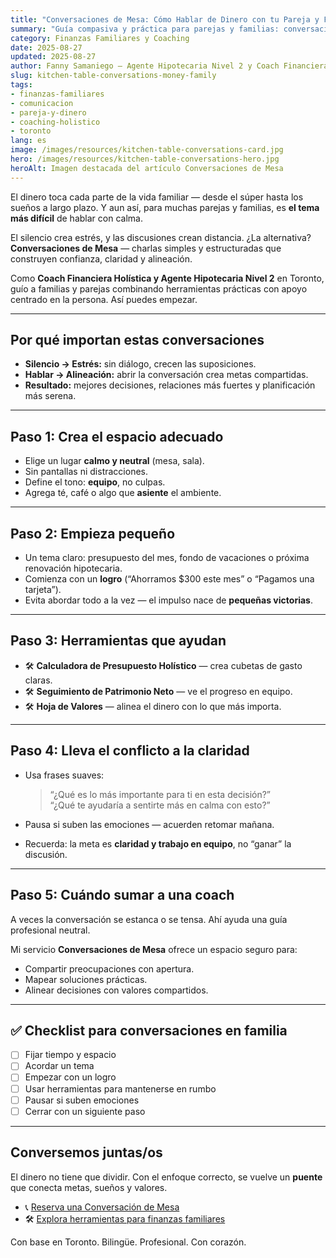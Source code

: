 ```yaml
---
title: "Conversaciones de Mesa: Cómo Hablar de Dinero con tu Pareja y Familia (Toronto 2025)"
summary: "Guía compasiva y práctica para parejas y familias: conversaciones de dinero serenas y productivas, alineadas con valores y metas."
category: Finanzas Familiares y Coaching
date: 2025-08-27
updated: 2025-08-27
author: Fanny Samaniego — Agente Hipotecaria Nivel 2 y Coach Financiera Holística
slug: kitchen-table-conversations-money-family
tags:
- finanzas-familiares
- comunicacion
- pareja-y-dinero
- coaching-holistico
- toronto
lang: es
image: /images/resources/kitchen-table-conversations-card.jpg
hero: /images/resources/kitchen-table-conversations-hero.jpg
heroAlt: Imagen destacada del artículo Conversaciones de Mesa
---
```

El dinero toca cada parte de la vida familiar — desde el súper hasta los sueños a largo plazo. Y aun así, para muchas parejas y familias, es **el tema más difícil** de hablar con calma.

El silencio crea estrés, y las discusiones crean distancia. ¿La alternativa? **Conversaciones de Mesa** — charlas simples y estructuradas que construyen confianza, claridad y alineación.

Como **Coach Financiera Holística y Agente Hipotecaria Nivel 2** en Toronto, guío a familias y parejas combinando herramientas prácticas con apoyo centrado en la persona. Así puedes empezar.

---

## Por qué importan estas conversaciones

- **Silencio → Estrés:** sin diálogo, crecen las suposiciones.  
- **Hablar → Alineación:** abrir la conversación crea metas compartidas.  
- **Resultado:** mejores decisiones, relaciones más fuertes y planificación más serena.

---

## Paso 1: Crea el espacio adecuado

- Elige un lugar **calmo y neutral** (mesa, sala).  
- Sin pantallas ni distracciones.  
- Define el tono: **equipo**, no culpas.  
- Agrega té, café o algo que **asiente** el ambiente.

---

## Paso 2: Empieza pequeño

- Un tema claro: presupuesto del mes, fondo de vacaciones o próxima renovación hipotecaria.  
- Comienza con un **logro** (“Ahorramos $300 este mes” o “Pagamos una tarjeta”).  
- Evita abordar todo a la vez — el impulso nace de **pequeñas victorias**.

---

## Paso 3: Herramientas que ayudan

- 🛠 **Calculadora de Presupuesto Holístico** — crea cubetas de gasto claras.  
- 🛠 **Seguimiento de Patrimonio Neto** — ve el progreso en equipo.  
- 🛠 **Hoja de Valores** — alinea el dinero con lo que más importa.

---

## Paso 4: Lleva el conflicto a la claridad

- Usa frases suaves:  
  > “¿Qué es lo más importante para ti en esta decisión?”  
  > “¿Qué te ayudaría a sentirte más en calma con esto?”

- Pausa si suben las emociones — acuerden retomar mañana.  
- Recuerda: la meta es **claridad y trabajo en equipo**, no “ganar” la discusión.

---

## Paso 5: Cuándo sumar a una coach

A veces la conversación se estanca o se tensa. Ahí ayuda una guía profesional neutral.

Mi servicio **Conversaciones de Mesa** ofrece un espacio seguro para:  
- Compartir preocupaciones con apertura.  
- Mapear soluciones prácticas.  
- Alinear decisiones con valores compartidos.

---

## ✅ Checklist para conversaciones en familia

- [ ] Fijar tiempo y espacio  
- [ ] Acordar un tema  
- [ ] Empezar con un logro  
- [ ] Usar herramientas para mantenerse en rumbo  
- [ ] Pausar si suben emociones  
- [ ] Cerrar con un siguiente paso

---

## Conversemos juntas/os

El dinero no tiene que dividir. Con el enfoque correcto, se vuelve un **puente** que conecta metas, sueños y valores.

- 📞 [Reserva una Conversación de Mesa](/es/contacto)  
- 🛠 [Explora herramientas para finanzas familiares](/es/herramientas)

Con base en Toronto. Bilingüe. Profesional. Con corazón.
